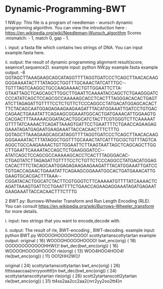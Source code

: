 # Dynamic-Programming-BWT

1 NW.py:
This file is a program of needleman - wunsch dynamic programming algorithm. You can view the introduction here : https://en.wikipedia.org/wiki/Needleman–Wunsch_algorithm
Scores :mismatch: - 1, match 0, gap  - 1.

i. input: a fasta file which contains two strings of DNA. You can input example.fasta here.

ii. output: the result of dynamic programming alignment result(score, seqence1,sequence2).
example input: python NW.py example.fasta
example output:
-8
GGTAGCTTAAAGAAGCAGCATAGGTTTTAGGTGATCCCTCAGCTTAACACAAGGGGAAAATACTTTATAGGCTGGTTTGCAAACTATCATTTGC--TGTTTAGTCAAGGCTGCCAAGAAAACTGTTGGAATTCTTA-GTAATTAGCTCAGCAGCTTGGCTTGAATTCAAAATACCAGCTCTGAAGGGATCCCCATATCAGCTCCAGCGCCAAAAAGCACCTCACTTTAGGGACACACTGAGTATCTTAGAGATTGTTTTCCTCTGTTCTCCCAGGCCTATGACATGGAGCACACTTTCTACAGCAATGGAGAGAAGAAGAAGATTTACATGGAAATTGATCCTGTGACCAGAACTGAAATATTCAGAAGCGGAAATGGCACTGATGAAACATTGGAAGTGCACGACTTTAAAAACGGATACACTGGCATCTACTTCGTGGGTCTTCAAAAATGTTTTATCAAAACTCAGATTAAAGTGATTCCTGAATTTTCTGAACCAGAAGAGGAAATAGATGAGAATGAAGAAATTACCACAACTTTCTTTG
GGTAGCTTAAAGAAGCAGCATAGGTTTTAGGTGATCCCTCAGCTTAACACAAGGGGAAAATACTTTATAGGCTGGTTTGCAAACTATCATTTGCGCTGTTTAGTCAAGGCTGCCAAGAAAACTGTTGGAATTCTTAAGTAATTAGCTCAGCAGCTTGGCTTGAATTCAAAATACCAGCTCTGAAGGGATCC--ATATCAGCTCCAGCGCCAAAAAGCACCTCACTTTAGGGACAC-CTGAGTATCTTAGAGATTGTTTTCCTCTGTTCTCCCAGGCCTATGACATGGAGCACACTTTCTACAGCAATGGAGAGAAGAAGAAGATTTACATGGAAATTGATCCTGTGACCAGAACTGAAATATTCAGAAGCGGAAATGGCACTGATGAAACATTGGAAGTGCACGACTTTAAA--CGGATACACTGGCATCTACTTCGTGGGTCTTCAAAAATGTTTTATCAAAACTCAGATTAAAGTGATTCCTGAATTTTCTGAACCAGAAGAGGAAATAGATGAGAATGAAGAAATTACCACAACTTTCTTTG

2 BWT.py:
Burrows-Wheeler Transform and Run Length Encoding (RLE).
You can consult https://en.wikipedia.org/wiki/Burrows–Wheeler_transform for more details.

i. input: two strings that you want to encode,decode with.

ii. output: The result of rle, BWT-encoding , BWT-decoding.
example input: python BWT.py WOOOOHOOOOHOOOO! scottytartanscottytartan
example output:
original                  ( 16) WOOOOHOOOOHOOOO!
bwt_enc(orig)             ( 18) OOOOOOOOOOOOHHW{}!
bwt_dec(bwt_enc(orig))    ( 16) WOOOOHOOOOHOOOO!
rle(orig)                 ( 13) WOO4HOO4HOO4!
rle(bwt_enc(orig))        ( 11) OO12HH2W{}!


original                  ( 24) scottytartanscottytartan
bwt_enc(orig)             ( 26) ttttssaaccaa{nrryyootttt}n
bwt_dec(bwt_enc(orig))    ( 24) scottytartanscottytartan
rle(orig)                 ( 26) scott2ytartanscott2ytartan
rle(bwt_enc(orig))        ( 31) tt4ss2aa2cc2aa2{nrr2yy2oo2tt4}n

